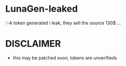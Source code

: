 # LunaGen-leaked
✨A token generated i leak, they sell the source 130$ ...

# DISCLAIMER

- this may be patched soon, tokens are unverifieds
